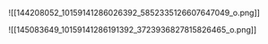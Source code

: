 ![[144208052_10159141286026392_5852335126607647049_o.png]]

![[145083649_10159141286191392_3723936827815826465_o.png]]